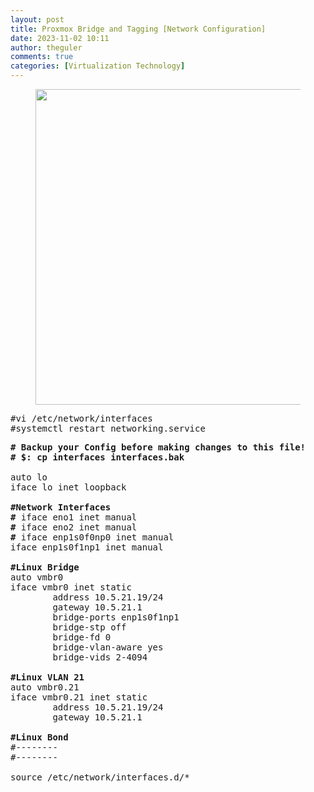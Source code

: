 ```yaml
---
layout: post
title: Proxmox Bridge and Tagging [Network Configuration]
date: 2023-11-02 10:11
author: theguler
comments: true
categories: [Virtualization Technology]
---
```

<!-- wp:image {"id":14382,"width":"505px","height":"auto","sizeSlug":"large","linkDestination":"none"} -->
<figure class="wp-block-image size-large is-resized"><img src="https://farukguler.com/wp-content/uploads/2023/11/afbeelding-1.png?w=609" alt="" class="wp-image-14382" style="width:505px;height:auto" /></figure>
<!-- /wp:image -->

<!-- wp:preformatted -->
<pre class="wp-block-preformatted">#vi /etc/network/interfaces<br>#systemctl restart networking.service</pre>
<!-- /wp:preformatted -->

<!-- wp:preformatted -->
<pre class="wp-block-preformatted"><strong># Backup your Config before making changes to this file!<br># $: cp interfaces interfaces.bak</strong><br><br>auto lo<br>iface lo inet loopback<br><br><strong>#Network Interfaces</strong><br><strong>#</strong> iface eno1 inet manual<br><strong>#</strong> iface eno2 inet manual<br><strong>#</strong> iface enp1s0f0np0 inet manual<br>iface enp1s0f1np1 inet manual<br><br><strong>#<strong>Linux</strong></strong> <strong>Bridge</strong><br>auto vmbr0<br>iface vmbr0 inet static<br>        address 10.5.21.19/24<br>        gateway 10.5.21.1<br>        bridge-ports enp1s0f1np1<br>        bridge-stp off<br>        bridge-fd 0<br>        bridge-vlan-aware yes<br>        bridge-vids 2-4094<br><br><strong>#Linux VLAN 21</strong><br>auto vmbr0.21<br>iface vmbr0.21 inet static<br>        address 10.5.21.19/24<br>        gateway 10.5.21.1<br><br><strong>#Linux Bond</strong><br>#--------<br>#--------<br><br>source /etc/network/interfaces.d/*</pre>
<!-- /wp:preformatted -->
